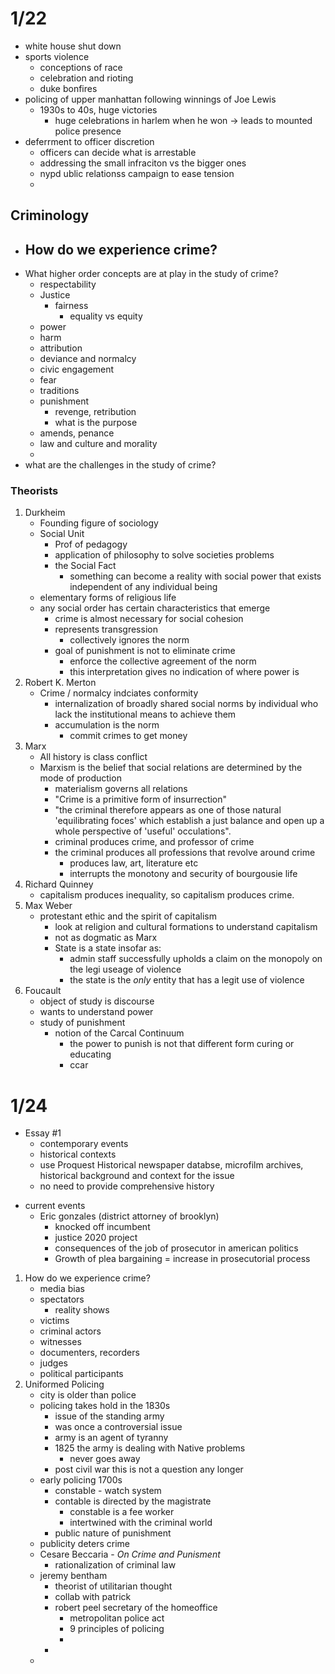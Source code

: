 # 1/22 #

 * white house shut down
 * sports violence
     - conceptions of race
     - celebration and rioting
     - duke bonfires
 * policing of upper manhattan following winnings of Joe Lewis
     - 1930s to 40s, huge victories
         + huge celebrations in harlem when he won -> leads to mounted police presence
 * deferrment to officer discretion 
     - officers can decide what is arrestable 
     - addressing the small infraciton vs the bigger ones
     - nypd ublic relationss campaign to ease tension
     - 


## Criminology ##

* How do we experience crime? 
    - 
* What higher order concepts are at play in the study of crime?
    - respectability
    - Justice
        + fairness
            * equality vs equity
    - power
    - harm
    - attribution
    - deviance and normalcy
    - civic engagement
    - fear
    - traditions
    - punishment
        + revenge, retribution
        + what is the purpose
    - amends, penance
    - law and culture and morality
    - 
* what are the challenges in the study of crime?

### Theorists ###
 1. Durkheim
     *  Founding figure of sociology
     *  Social Unit
         -  Prof of pedagogy
         -  application of philosophy to solve societies problems
         -  the Social Fact
             +  something can become a reality with social power that exists  independent of any individual being
     *  elementary forms of religious life
     *  any social order has certain characteristics that emerge
         - crime is almost necessary for social cohesion
         - represents transgression
             + collectively ignores the norm
         - goal of punishment is not to eliminate crime
             + enforce the collective agreement of the norm
             + this interpretation gives no indication of where power is
 2. Robert K. Merton
     * Crime / normalcy indciates conformity
         - internalization of broadly shared social norms by individual who  lack the institutional means to achieve them
         - accumulation is the norm
             + commit crimes to get money
 3. Marx
     *  All history is class conflict
     *  Marxism is the belief that social relations are determined by the mode  of production
         -  materialism governs all relations
         -  "Crime is a primitive form of insurrection"
         -  "the criminal therefore appears as one of those natural  'equilibrating foces' which establish a just balance and open up a  whole perspective of 'useful' occulations".
         -  criminal produces crime, and professor of crime
         -  the criminal produces all professions that revolve around crime
             +  produces law, art, literature etc
             +  interrupts the monotony and security of bourgousie life
 4. Richard Quinney
    * capitalism produces inequality, so capitalism produces crime.
 5. Max Weber
    * protestant ethic and the spirit of capitalism
        -  look at religion and cultural formations to understand capitalism
        -  not as dogmatic as Marx
        -  State is a state insofar as:
            +  admin staff successfully upholds a claim on the monopoly on the legi useage of violence
            +  the state is the *only* entity that has a legit use of violence
 6. Foucault 
    * object of study is discourse
    * wants to understand power  
    * study of punishment
        - notion of the Carcal Continuum
            + the power to punish is not that different form curing or educating
            + ccar


# 1/24 #

 - Essay #1
     + contemporary events
     + historical contexts
     + use Proquest Historical newspaper databse, microfilm archives, historical background and context for the issue
     + no need to provide comprehensive history


 * current events
     - Eric gonzales (district attorney of brooklyn)
         + knocked off incumbent
         + justice 2020 project
         + consequences of the job of prosecutor in american politics
         + Growth of plea bargaining = increase in prosecutorial process


 1. How do we experience crime?
    * media bias
    * spectators
        - reality shows
    * victims
    * criminal actors
    * witnesses
    * documenters, recorders
    * judges
    * political participants
 2. Uniformed Policing
    * city is older than police
    * policing takes hold in the 1830s
        - issue of the standing army
        - was once a controversial issue
        - army is an agent of tyranny
        - 1825 the army is dealing with Native problems 
            + never goes away
        - post civil war this is not a question any longer
    * early policing 1700s
        - constable - watch system
        - contable is directed by the magistrate
            + constable is a fee worker
            + intertwined with the criminal world
        - public nature of punishment
    * publicity deters crime
    * Cesare Beccaria - *On Crime and Punisment*
        - rationalization of criminal law
    * jeremy bentham
        - theorist of utilitarian thought
        - collab with patrick 
        - robert peel secretary of the homeoffice
            + metropolitan police act
            + 9 principles of policing
            + 
        - 
    * 


